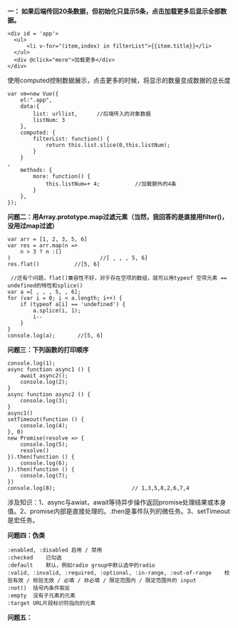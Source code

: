 <!--
 * @Author: gechengyu
 * @Date: 2022-11-26 09:46:58
 * @LastEditors: gechengyu
 * @LastEditTime: 2022-11-29 11:41:54
 * @FilePath: \Start\面试所遇\面试题目.md
 * Copyright (c) 2022 by gechengyu, All Rights Reserved. 
 * @Description: 
-->
**一： 如果后端传回20条数据，但初始化只显示5条，点击加载更多后显示全部数据。**
```
<div id = 'app'>
  <ul>
      <li v-for="(item,index) in filterList">{{item.title}}</li>
  </ul>
  <div @click="more">加载更多</div>
</div>
```
使用computed控制数据展示，点击更多的时候，将显示的数量变成数据的总长度  
```
var vm=new Vue({
    el:".app",
    data:{
        list: urllist,      //后端传入的对象数据
        listNum: 3
    },
    computed: {
        filterList: function() {
            return this.list.slice(0,this.listNum);
        }
    }
,
    methods: {
        more: function() {
            this.listNum=+ 4;           //加载额外的4条
        }
    },
});
```


**问题二：用Array.prototype.map过滤元素（当然，我回答的是直接用filter()，没用过map过滤）**
```
var arr = [1, 2, 3, 5, 6]
var res = arr.map(n =>
    n > 3 ? n :[]
)                            //[ , , , 5, 6]
res.flat()           //[5, 6]

 //还有个问题，flat()兼容性不好，对于存在空项的数组，就可以用typeof 空项元素 == undefined的特性和splice()
var a =[ , , , 5, , 6];
for (var i = 0; i < a.length; i++) {
    if (typeof a[i] == 'undefined') {
        a.splice(i, 1);
        i--
    }
}
console.log(a);       //[5, 6]
```


**问题三：下列函数的打印顺序**
```
console.log(1);
async function async1 () {
    await async2();
    console.log(2);
}
async function async2 () {
    console.log(3);
}
async1()
setTimeout(function () {
    console.log(4);
}, 0)
new Promise(resolve => {
    console.log(5);
    resolve()
}).then(function () {
    console.log(6);
}).then(function () {
    console.log(7);
})
console.log(8);                        // 1,3,5,8,2,6,7,4
```
涉及知识：1、async与awiat，await等待异步操作返回promise处理结果或本身值。2、promise内部是直接处理的。.then是事件队列的微任务。3、setTimeout是宏任务。  


**问题四：伪类**
```
:enabled, :disabled	启用 / 禁用
:checked	已勾选
:default	默认，例如radio group中默认选中的radio
:valid, :invalid, :required, :optional, :in-range, :out-of-range	校验有效 / 校验无效 / 必填 / 非必填 / 限定范围内 / 限定范围外的 input
:not()	括号内条件取反
:empty	没有子元素的元素
:target	URL片段标识符指向的元素
```


**问题五：**